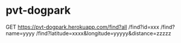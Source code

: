 # pvt-dogpark

GET https://pvt-dogpark.herokuapp.com/find?all   /find?id=xxx  /find?name=yyyy   /find?latitude=xxxx&longitude=yyyyy&distance=zzzzz
